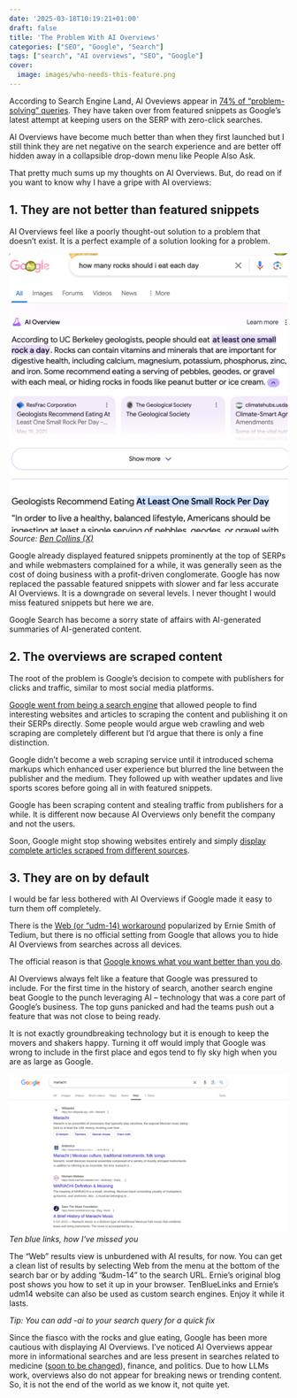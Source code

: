 ```yaml
---
date: '2025-03-18T10:19:21+01:00'
draft: false
title: 'The Problem With AI Overviews'
categories: ["SEO", "Google", "Search"]
tags: ["search", "AI overviews", "SEO", "Google"]
cover: 
  image: images/who-needs-this-feature.png
---
```

According to Search Engine Land, AI Oveviews appear in [74% of “problem-solving” queries](https://www.searchenginejournal.com/google-ai-overviews-found-in-74-of-problem-solving-queries/538504/). They have taken over from featured snippets as Google’s latest attempt at keeping users on the SERP with zero-click searches.

AI Overviews have become much better than when they first launched but I still think they are net negative on the search experience and are better off hidden away in a collapsible drop-down menu like People Also Ask.

That pretty much sums up my thoughts on AI Overviews. But, do read on if you want to know why I have a gripe with AI overviews:

## 1. They are not better than featured snippets

AI Overviews feel like a poorly thought-out solution to a problem that doesn’t exist. It is a perfect example of a solution looking for a problem. 

![Rocks per day](geology_facts.jpeg)
*Source: [Ben Collins (X)](https://x.com/oneunderscore__/status/1793779462968099202)*

Google already displayed featured snippets prominently at the top of SERPs and while webmasters complained for a while, it was generally seen as the cost of doing business with a profit-driven conglomerate. Google has now replaced the passable featured snippets with slower and far less accurate AI Overviews. It is a downgrade on several levels. I never thought I would miss featured snippets but here we are. 

Google Search has become a sorry state of affairs with AI-generated summaries of AI-generated content. 

## 2. The overviews are scraped content

The root of the problem is Google’s decision to compete with publishers for clicks and traffic, similar to most social media platforms.

[Google went from being a search engine](/posts/who-ruined-search/) that allowed people to find interesting websites and articles to scraping the content and publishing it on their SERPs directly. Some people would argue web crawling and web scraping are completely different but I’d argue that there is only a fine  distinction. 

Google didn’t become a web scraping service until it introduced schema markups which enhanced user experience but blurred the line between the publisher and the medium. They followed up with weather updates and live sports scores before going all in with featured snippets. 

Google has been scraping content and stealing traffic from publishers for a while. It is different now because AI Overviews only benefit the company and not the users. 

Soon, Google might stop showing websites entirely and simply [display complete articles scraped from different sources](https://blog.google/products/search/ai-mode-search/).  

## 3. They are on by default

I would be far less bothered with AI Overviews if Google made it easy to turn them off completely. 

There is the [Web (or “udm-14) workaround](https://tedium.co/2024/05/17/google-web-search-make-default/) popularized by Ernie Smith of Tedium, but there is no official setting from Google that allows you to hide AI Overviews from searches across all devices. 

The official reason is that [Google knows what you want better than you do](https://support.google.com/websearch/community-guide/280673332/frequently-asked-questions-about-ai-overviews#:~:text=why%20can't%20i%20disable%20ai%20overviews).

AI Overviews always felt like a feature that Google was pressured to include. For the first time in the history of search, another search engine beat Google to the punch leveraging AI – technology that was a core part of Google’s business. The top guns panicked and had the teams push out a feature that was not close to being ready.

It is not exactly groundbreaking technology but it is enough to keep the movers and shakers happy. Turning it off would imply that Google was wrong to include in the first place and egos tend to fly sky high when you are as large as Google.

![Ten Blue Links](mariachi-Google-Search.png)
*Ten blue links, how I've missed you*

The “Web” results view is unburdened with AI results, for now. You can get a clean list of results by selecting Web from the menu at the bottom of the search bar or by adding “&udm-14” to the search URL. Ernie’s original blog post shows you how to set it up in your browser. TenBlueLinks and Ernie’s udm14 website can also be used as custom search engines. Enjoy it while it lasts.

*Tip: You can add -ai to your search query for a quick fix*

Since the fiasco with the rocks and glue eating, Google has been more cautious with displaying AI Overviews. I’ve noticed AI Overviews appear more in informational searches and are less present in searches related to medicine ([soon to be changed](https://blog.google/technology/health/the-check-up-health-ai-updates-2025/)), finance, and politics. Due to how LLMs work, overviews also do not appear for breaking news or trending content. So, it is not the end of the world as we know it, not quite yet.







